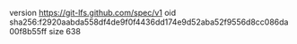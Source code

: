 version https://git-lfs.github.com/spec/v1
oid sha256:f2920aabda558df4de9f0f4436dd174e9d52aba52f9556d8cc086da00f8b55ff
size 638
